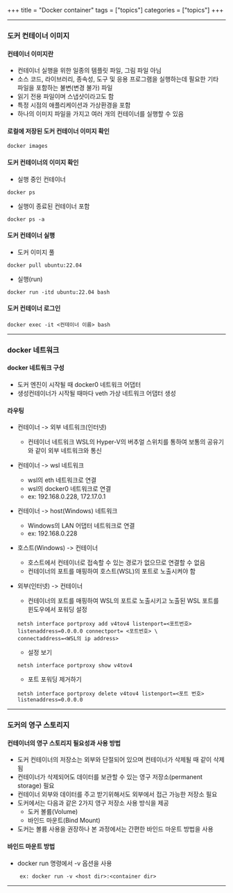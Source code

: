 +++
title = "Docker container"
tags = ["topics"]
categories = ["topics"]
+++

---
### **도커 컨테이너 이미지**
#### 컨테이너 이미지란
* 컨테이너 실행을 위한 일종의 템플릿 파일, 그림 파일 아님
* 소스 코드, 라이브러리, 종속성, 도구 및 응용 프로그램을 실행하는데 필요한 기타 파일을 포함하는 불변(변경 불가) 파일
* 읽기 전용 파일이며 스냅샷이라고도 함
* 특정 시점의 애플리케이션과 가상환경을 포함
* 하나의 이미지 파일을 가지고 여러 개의 컨테이너를 실행할 수 있음

#### 로컬에 저장된 도커 컨테이너 이미지 확인
```
docker images
```

#### 도커 컨테이너의 이미지 확인
* 실행 중인 컨테이너
```
docker ps
```
* 실행이 종료된 컨테이너 포함
```
docker ps -a
```

#### 도커 컨테이너 실행
* 도커 이미지 풀
```
docker pull ubuntu:22.04
```
* 실행(run)
```
docker run -itd ubuntu:22.04 bash
```

#### 도커 컨테이너 로그인
```
docker exec -it <컨테이너 이름> bash
```
---
### **docker 네트워크**

#### docker 네트워크 구성
* 도커 엔진이 시작될 때 docker0 네트워크 어댑터
* 생성컨테이너가 시작될 때마다 veth 가상 네트워크 어댑터 생성

#### 라우팅
* 컨테이너 -> 외부 네트워크(인터넷)
    - 컨테이너 네트워크 WSL의 Hyper-V의 버추얼 스위치를 통하여 보통의 공유기와 같이 외부 네트워크와 통신

* 컨테이너 -> wsl 네트워크
    - wsl의 eth 네트워크로 연결
    - wsl의 docker0 네트워크로 연결
    - ex: 192.168.0.228, 172.17.0.1

* 컨테이너 -> host(Windows) 네트워크
    - Windows의 LAN 어댑터 네트워크로 연결
    - ex: 192.168.0.228

* 호스트(Windows) -> 컨테이너
    - 호스트에서 컨테이너로 접속할 수 있는 경로가 없으므로 연결할 수 없음
    - 컨테이너의 포트를 매핑하여 호스트(WSL)의 포트로 노출시켜야 함

* 외부(인터넷) -> 컨테이너
    - 컨테이너의 포트를 매핑하여 WSL의 포트로 노출시키고 노출된 WSL 포트를 윈도우에서 포워딩 설정
    ```
    netsh interface portproxy add v4tov4 listenport=<포트번호> listenaddress=0.0.0.0 connectport= <포트번호> \
    connectaddress=<WSL의 ip address>
    ```
    - 설정 보기
    ```
    netsh interface portproxy show v4tov4
    ```
    - 포트 포워딩 제거하기
    ```
    netsh interface portproxy delete v4tov4 listenport=<포트 번호> listenaddress=0.0.0.0
    ```
---
### **도커의 영구 스토리지**

#### 컨테이너의 영구 스토리지 필요성과 사용 방법
* 도커 컨테이너의 저장소는 외부와 단절되어 있으며 컨테이너가 삭제될 때 같이 삭제됨
* 컨테이너가 삭제되어도 데이터를 보관할 수 있는 영구 저장소(permanent storage) 필요
* 컨테이너 외부와 데이터를 주고 받기위해서도 외부에서 접근 가능한 저장소 필요
* 도커에서는 다음과 같은 2가지 영구 저장소 사용 방식을 제공
    - 도커 볼륨(Volume)
    - 바인드 마운트(Bind Mount)
* 도커는 볼륨 사용을 권장하나 본 과정에서는 간편한 바인드 마운트 방법을 사용

#### 바인드 마운트 방법
* docker run 명령에서 -v 옵션을 사용
```
    ex: docker run -v <host dir>:<container dir>
```
---